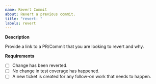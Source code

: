 ```yaml
---
name: Revert Commit
about: Revert a previous commit.
title: "revert: "
labels: revert
---
```


**Description**

Provide a link to a PR/Commit that you are looking to revert and why.

**Requirements**

- [ ] Change has been reverted.
- [ ] No change in test coverage has happened.
- [ ] A new ticket is created for any follow-on work that needs to happen.
